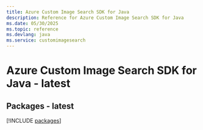 ```yaml
---
title: Azure Custom Image Search SDK for Java
description: Reference for Azure Custom Image Search SDK for Java
ms.date: 05/30/2025
ms.topic: reference
ms.devlang: java
ms.service: customimagesearch
---
```

# Azure Custom Image Search SDK for Java - latest
## Packages - latest
[!INCLUDE [packages](custom-image-search-index.md)]